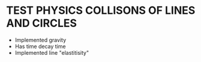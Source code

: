 # TEST PHYSICS COLLISONS OF LINES AND CIRCLES
- Implemented gravity
- Has time decay time
- Implemented line "elastitisity"

